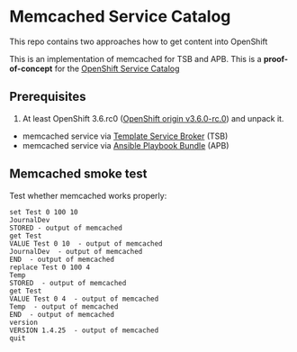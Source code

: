 # Memcached Service Catalog

This repo contains two approaches how to get content into OpenShift

This is an implementation of memcached for TSB and APB. This is a **proof-of-concept** for the 
[OpenShift Service Catalog](https://github.com/openshift/service-catalog)

## Prerequisites

1. At least OpenShift 3.6.rc0 ([OpenShift origin v3.6.0-rc.0](https://github.com/openshift/origin/releases/tag/v3.6.0-rc.0)) and unpack it.

* memcached service via [Template Service Broker](README_TSB.md) (TSB)
* memcached service via [Ansible Playbook Bundle](README_APB.md) (APB)


## Memcached smoke test

Test whether memcached works properly:

```
set Test 0 100 10
JournalDev
STORED - output of memcached
get Test
VALUE Test 0 10  - output of memcached
JournalDev  - output of memcached
END  - output of memcached
replace Test 0 100 4
Temp
STORED  - output of memcached
get Test
VALUE Test 0 4  - output of memcached
Temp  - output of memcached
END  - output of memcached
version
VERSION 1.4.25  - output of memcached
quit

```
